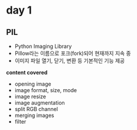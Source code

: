 
# day 1

## PIL
- Python Imaging Library
- Pillow라는 이름으로 포크(fork)되어 현재까지 지속 중
- 이미지 파일 열기, 닫기, 변환 등 기본적인 기능 제공

**content covered**
- opening image
- image format, size, mode
- image resize
- image augmentation
- split RGB channel
- merging images
- filter